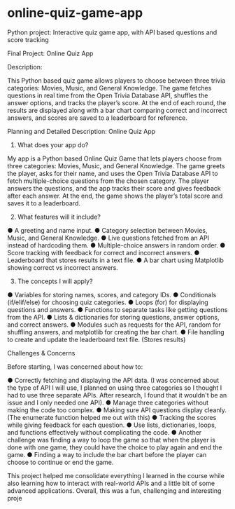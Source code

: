 # online-quiz-game-app
Python project: Interactive quiz game app, with API based questions and score tracking


Final Project: Online Quiz App


Description:

This Python based quiz game allows players to choose between three trivia categories: Movies, Music, and General Knowledge. 
The game fetches questions in real time from the Open Trivia Database API, shuffles the answer options, and tracks the player’s score.
At the end of each round, the results are displayed along with a bar chart comparing correct and incorrect answers, and scores are saved to a leaderboard for reference.



Planning and Detailed Description: Online Quiz App

1. What does your app do?

My app is a Python based Online Quiz Game that lets players choose from three categories: Movies, Music, and General Knowledge. 
The game greets the player, asks for their name, and uses the Open Trivia Database API to fetch multiple-choice questions from the chosen category. 
The player answers the questions, and the app tracks their score and gives feedback after each answer. At the end, the game shows the player’s total score and saves it to a leaderboard.


2. What features will it include?

●	A greeting and name input.
●	Category selection between Movies, Music, and General Knowledge.
●	Live questions fetched from an API instead of hardcoding them.
●	Multiple-choice answers in random order.
●	Score tracking with feedback for correct and incorrect answers.
●	Leaderboard that stores results in a text file.
●	A bar chart using Matplotlib showing correct vs incorrect answers.


3. The concepts I will apply?

●	Variables for storing names, scores, and category IDs.
●	Conditionals (if/elif/else) for choosing quiz categories.
●	Loops (for) for displaying questions and answers.
●	Functions to separate tasks like getting questions from the API.
●	Lists & dictionaries for storing questions, answer options, and correct answers.
●	Modules such as requests for the API, random for shuffling answers, and matplotlib for creating the bar chart.
●	File handling to create and update the leaderboard text file. (Stores results)






Challenges & Concerns

Before starting, I was concerned about how to:

●	Correctly fetching and displaying the API data. (I was concerned about the type of API I will use, I planned on using three categories so I thought I had to use three separate APIs. 
After research, I found that it wouldn't be an issue and I only needed one API).
●	Manage three categories without making the code too complex. 
●	Making sure API questions display cleanly. (The enumerate function helped me out with this)
●	Tracking the scores while giving feedback for each question. 
●	Use lists, dictionaries, loops, and functions effectively without complicating the code.
●	Another challenge was finding a way to loop the game so that when the player is done with one game, they could have the choice to play again and end the game.
●	Finding a way to include the bar chart before the player can choose to continue or end the game. 


This project helped me consolidate everything I learned in the course while also learning how to interact with real-world APIs and a little bit of some advanced applications. 
Overall, this was a fun, challenging and interesting proje
